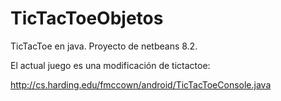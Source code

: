 # TicTacToeObjetos

TicTacToe en java.
Proyecto de netbeans 8.2.

El actual juego es una modificación de tictactoe:

http://cs.harding.edu/fmccown/android/TicTacToeConsole.java
